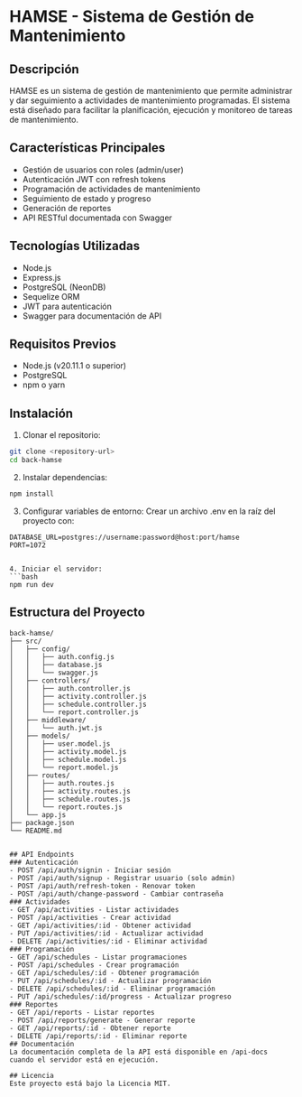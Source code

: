# HAMSE - Sistema de Gestión de Mantenimiento
## Descripción
HAMSE es un sistema de gestión de mantenimiento que permite administrar y dar seguimiento a actividades de mantenimiento programadas. El sistema está diseñado para facilitar la planificación, ejecución y monitoreo de tareas de mantenimiento.

## Características Principales
- Gestión de usuarios con roles (admin/user)
- Autenticación JWT con refresh tokens
- Programación de actividades de mantenimiento
- Seguimiento de estado y progreso
- Generación de reportes
- API RESTful documentada con Swagger
## Tecnologías Utilizadas
- Node.js
- Express.js
- PostgreSQL (NeonDB)
- Sequelize ORM
- JWT para autenticación
- Swagger para documentación de API
## Requisitos Previos
- Node.js (v20.11.1 o superior)
- PostgreSQL
- npm o yarn
## Instalación
1. Clonar el repositorio:
```bash
git clone <repository-url>
cd back-hamse
 ```

2. Instalar dependencias:
```bash
npm install
 ```

3. Configurar variables de entorno:
   Crear un archivo .env en la raíz del proyecto con:
```plaintext
DATABASE_URL=postgres://username:password@host:port/hamse
PORT=1072
 ```
```

4. Iniciar el servidor:
```bash
npm run dev
 ```

## Estructura del Proyecto
```plaintext
back-hamse/
├── src/
│   ├── config/
│   │   ├── auth.config.js
│   │   ├── database.js
│   │   └── swagger.js
│   ├── controllers/
│   │   ├── auth.controller.js
│   │   ├── activity.controller.js
│   │   ├── schedule.controller.js
│   │   └── report.controller.js
│   ├── middleware/
│   │   └── auth.jwt.js
│   ├── models/
│   │   ├── user.model.js
│   │   ├── activity.model.js
│   │   ├── schedule.model.js
│   │   └── report.model.js
│   ├── routes/
│   │   ├── auth.routes.js
│   │   ├── activity.routes.js
│   │   ├── schedule.routes.js
│   │   └── report.routes.js
│   └── app.js
├── package.json
└── README.md
 ```
```

## API Endpoints
### Autenticación
- POST /api/auth/signin - Iniciar sesión
- POST /api/auth/signup - Registrar usuario (solo admin)
- POST /api/auth/refresh-token - Renovar token
- POST /api/auth/change-password - Cambiar contraseña
### Actividades
- GET /api/activities - Listar actividades
- POST /api/activities - Crear actividad
- GET /api/activities/:id - Obtener actividad
- PUT /api/activities/:id - Actualizar actividad
- DELETE /api/activities/:id - Eliminar actividad
### Programación
- GET /api/schedules - Listar programaciones
- POST /api/schedules - Crear programación
- GET /api/schedules/:id - Obtener programación
- PUT /api/schedules/:id - Actualizar programación
- DELETE /api/schedules/:id - Eliminar programación
- PUT /api/schedules/:id/progress - Actualizar progreso
### Reportes
- GET /api/reports - Listar reportes
- POST /api/reports/generate - Generar reporte
- GET /api/reports/:id - Obtener reporte
- DELETE /api/reports/:id - Eliminar reporte
## Documentación
La documentación completa de la API está disponible en /api-docs cuando el servidor está en ejecución.

## Licencia
Este proyecto está bajo la Licencia MIT.